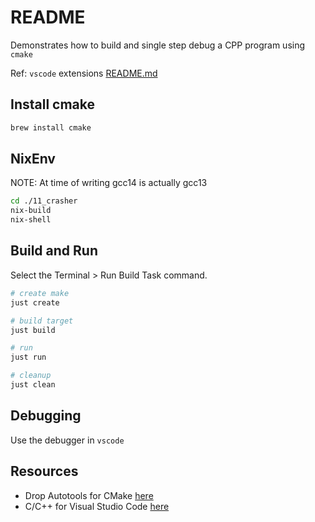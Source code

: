 # README

Demonstrates how to build and single step debug a CPP program using `cmake`  

Ref: `vscode` extensions [README.md](../README.md)  

## Install cmake

```sh
brew install cmake
```

## NixEnv

NOTE: At time of writing gcc14 is actually gcc13

```sh
cd ./11_crasher
nix-build
nix-shell 
```

## Build and Run

Select the Terminal > Run Build Task command.

```sh
# create make
just create

# build target
just build

# run 
just run

# cleanup
just clean
```

## Debugging

Use the debugger in `vscode`  

## Resources

* Drop Autotools for CMake [here](https://opensource.com/article/21/5/cmake)  
* C/C++ for Visual Studio Code [here](https://code.visualstudio.com/docs/languages/cpp)  
